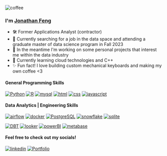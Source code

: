 ![coffee](https://media.discordapp.net/attachments/1071926375717556325/1075700809611882496/Screenshot_20230216_124814.png?width=1080&height=292)

### I'm [Jonathan Feng](https://jaytar0.github.io/)


- 🛠️ Former Applications Analyst (contractor)
- 💬 Currently searching for a job in the data space and attending a graduate master of data science program in Fall 2023
- 🔭 In the meantime I'm working on some personal projects that interest me within the data industry
- 🌱 Currently learning cloud technologies and C++
- ✨ Fun fact! I love building custom mechanical keyboards and making my own coffee <3


#### General Programming Skills

[![Python](https://img.shields.io/badge/Python-blue?style=for-the-badge&logo=Python&logoColor=yellow)](https://)
[![R](https://img.shields.io/badge/R-grey?style=for-the-badge&logo=r&logoColor=blue)](https://)
[![mysql](https://img.shields.io/badge/mysql-teal?style=for-the-badge&logo=mysql&logoColor=white)](https://)
[![html](https://img.shields.io/badge/html-orange?style=for-the-badge&logo=html5&logoColor=white)](https://)
[![css](https://img.shields.io/badge/css-red?style=for-the-badge&logo=css3&logoColor=white)](https://)
[![javascript](https://img.shields.io/badge/javascript-yellow?style=for-the-badge&logo=javascript&logoColor=white)](https://)



#### Data Analytics | Engineering Skills

[![airflow](https://img.shields.io/badge/airflow-grey?style=for-the-badge&logo=apache+airflow)](https://)
[![docker](https://img.shields.io/badge/docker-blue?style=for-the-badge&logo=docker&logoColor=white)](https://)
[![PostgreSQL](https://img.shields.io/badge/PostgreSQL-lightblue?style=for-the-badge&logo=postgresql)](https://)
[![snowflake](https://img.shields.io/badge/snowflake-white?style=for-the-badge&logo=snowflake)](https://)
[![sqlite](https://img.shields.io/badge/sqlite-teal?style=for-the-badge&logo=sqlite)](https://)

[![DBT](https://img.shields.io/badge/DBT-white?style=for-the-badge&logo=dbt&logoColor=orange)](https://)
[![looker](https://img.shields.io/badge/looker-6441a5?style=for-the-badge&logo=looker&logoColor=white)](https://)
[![powerBI](https://img.shields.io/badge/powerBI-yellow?style=for-the-badge&logo=powerbi&logoColor=white)](https://)
[![metabase](https://img.shields.io/badge/metabase-white?style=for-the-badge&logo=metabase)](https://)

#### Feel free to check out my socials!

[![linkedin](https://img.shields.io/badge/linkedin-grey?style=for-the-badge&logo=linkedin&logoColor=blue)](https://www.linkedin.com/in/j-feng/)
[![Portfolio](https://img.shields.io/badge/Portfolio-6441a5?style=for-the-badge&logo=microsoftedge&logoColor=taro)](https://jaytar0.github.io/)
